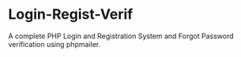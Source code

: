 # Login-Regist-Verif
A complete PHP Login and Registration System and Forgot Password  verification using phpmailer.
